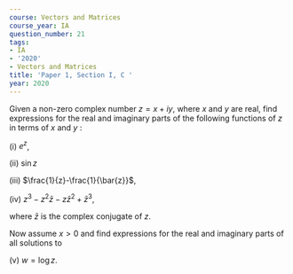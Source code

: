 ```yaml
---
course: Vectors and Matrices
course_year: IA
question_number: 21
tags:
- IA
- '2020'
- Vectors and Matrices
title: 'Paper 1, Section I, C '
year: 2020
---
```




Given a non-zero complex number $z=x+i y$, where $x$ and $y$ are real, find expressions for the real and imaginary parts of the following functions of $z$ in terms of $x$ and $y$ :

(i) $e^{z}$,

(ii) $\sin z$

(iii) $\frac{1}{z}-\frac{1}{\bar{z}}$,

(iv) $z^{3}-z^{2} \bar{z}-z \bar{z}^{2}+\bar{z}^{3}$,

where $\bar{z}$ is the complex conjugate of $z$.

Now assume $x>0$ and find expressions for the real and imaginary parts of all solutions to

(v) $w=\log z$.